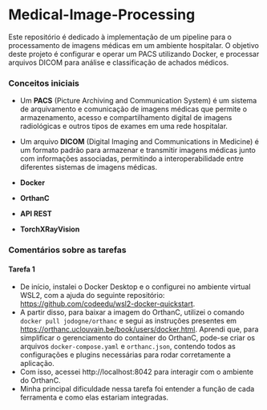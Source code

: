 # Medical-Image-Processing

Este repositório é dedicado à implementação de um pipeline para o processamento de imagens médicas em um ambiente hospitalar. O objetivo deste projeto é configurar e operar um PACS utilizando Docker, e processar arquivos DICOM para análise e classificação de achados médicos.

### Conceitos iniciais
* Um **PACS** (Picture Archiving and Communication System) é um sistema de arquivamento e comunicação de imagens médicas que permite o armazenamento, acesso e compartilhamento digital de imagens radiológicas e outros tipos de exames em uma rede hospitalar.

* Um arquivo **DICOM** (Digital Imaging and Communications in Medicine) é um formato padrão para armazenar e transmitir imagens médicas junto com informações associadas, permitindo a interoperabilidade entre diferentes sistemas de imagens médicas.

* **Docker**

* **OrthanC**

* **API REST**

* **TorchXRayVision**


### Comentários sobre as tarefas

#### Tarefa 1
* De início, instalei o Docker Desktop e o configurei no ambiente virtual WSL2, com a ajuda do seguinte repositório: https://github.com/codeedu/wsl2-docker-quickstart.
* A partir disso, para baixar a imagem do OrthanC, utilizei o comando `docker pull jodogne/orthanc` e segui as instruções presentes em https://orthanc.uclouvain.be/book/users/docker.html. Aprendi que, para simplificar o gerenciamento do container do OrthanC, pode-se criar os arquivos `docker-compose.yaml` e `orthanc.json`, contendo todos as configurações e plugins necessárias para rodar corretamente a aplicação. 
* Com isso, acessei http://localhost:8042 para interagir com o ambiente do OrthanC.
* Minha principal dificuldade nessa tarefa foi entender a função de cada ferramenta e como elas estariam integradas.